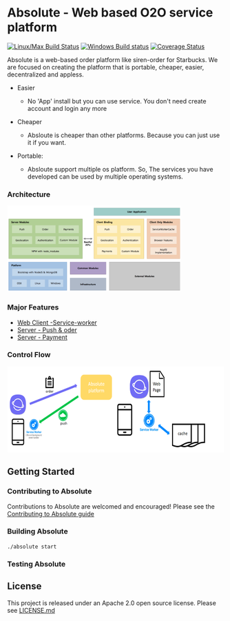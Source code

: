 # Absolute - Web based O2O service platform
[![Linux/Max Build Status](https://travis-ci.org/lunchclass/absolute.svg?branch=master)](https://travis-ci.org/lunchclass/absolute/branches)
[![Windows Build status](https://ci.appveyor.com/api/projects/status/099u4iekeny4lpsa/branch/master?svg=true)](https://ci.appveyor.com/project/romandev/absolute/branch/master)
[![Coverage Status](https://coveralls.io/repos/github/romandev/absolute/badge.svg?branch=master)](https://coveralls.io/github/romandev/absolute?branch=master)

Absolute is a web-based order platform like siren-order for Starbucks.
We are focused on creating the platform that is portable, cheaper, easier,
decentralized and appless.

- Easier
  - No 'App' install but you can use service. You don't need create account and login any more

- Cheaper
  - Absloute is cheaper than other platforms. Because you can just use it if you want.

- Portable:
  - Absloute support multiple os platform. So, The services you have developed can be used by multiple operating systems.

### Architecture
<img src="./contribution/image/architecture.png" alt="Absolute Flow" height="200" >

### Major Features
- [Web Client -Service-worker](./client/service-worker.md)
- [Server - Push & oder](./server/server.md) 
- [Server - Payment](./payment.md)

### Control Flow
<img src="./contribution/image/flow.png" alt="Absolute Flow" height="200" >

## Getting Started

### Contributing to Absolute
Contributions to Absolute are welcomed and encouraged! Please see the
[Contributing to Absolute guide](./contribution/contribution.md)

### Building Absolute
```shell
./absolute start
```

### Testing Absolute

## License

This project is released under an Apache 2.0 open source license. Please see [LICENSE.md](https://github.com/lunchclass/absolute/blob/master/LICENSE.md)
